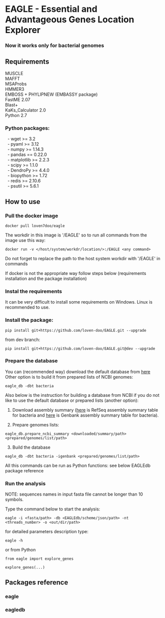 # EAGLE - Essential and Advantageous Genes Location Explorer  
### Now it works only for bacterial genomes

## Requirements
MUSCLE  
MAFFT  
MSAProbs  
HMMER3  
EMBOSS + PHYLIPNEW (EMBASSY package)  
FastME 2.07  
Blast+  
KaKs_Calculator 2.0  
Python 2.7  
### Python packages:  
&nbsp; - wget >= 3.2  
&nbsp; - pyaml >= 3.12  
&nbsp; - numpy >= 1.14.3  
&nbsp; - pandas == 0.22.0  
&nbsp; - matplotlib >= 2.2.3  
&nbsp; - scipy >= 1.1.0  
&nbsp; - DendroPy >= 4.4.0  
&nbsp; - biopython >= 1.72  
&nbsp; - redis >= 2.10.6  
&nbsp; - psutil >= 5.6.1  

## How to use

### Pull the docker image
```
docker pull loven7doo/eagle
```
The workdir in this image is '/EAGLE' so to run all commands from the image use this way:
```
docker run -v </host/system/workdr/location/>:/EAGLE <any command>
```
Do not forget to replace the path to the host system workdir with '/EAGLE' in commands

If docker is not the appropriate way follow steps below (requirements installation and the package installation)

### Instal the requirements
It can be very difficult to install some requirements on Windows. Linux is recommended to use.

### Install the package:
```
pip install git+https://github.com/loven-doo/EAGLE.git --upgrade  
```
from dev branch:
```
pip install git+https://github.com/loven-doo/EAGLE.git@dev --upgrade
```

### Prepare the database
You can (recommended way) download the default database from [here](http://ma.fbb.msu.ru/loven-doo/EAGLE/EAGLEdb.tar.gz)  
Other option is to build it from prepared lists of NCBI genomes:
```
eagle_db -dbt bacteria
```
  
Also below is the instruction for building a database from NCBI if you do not like to use the default database or prepared lists (another option):  
1. Download assembly summary ([here](https://ftp.ncbi.nlm.nih.gov/genomes/refseq/bacteria/assembly_summary.txt) is RefSeq assembly summary table for bacteria and 
[here](https://ftp.ncbi.nlm.nih.gov/genomes/genbank/bacteria/assembly_summary.txt) is Genbank assembly summary table for bacteria).  
   
2. Prepare genomes lists:
```
eagle_db.prepare_ncbi_summary <downloaded/summary/path> <prepared/genomes/list/path>
```
   
3. Build the database
```
eagle_db -dbt bacteria -igenbank <prepared/genomes/list/path>
```
  

All this commands can be run as Python functions: see below EAGLEdb package reference  
  
### Run the analysis
NOTE: sequences names in input fasta file cannot be longer than 10 symbols.  
  
Type the command below to start the analysis:
```
eagle -i <fasta/path> -db <EAGLEdb/scheme/json/path> -nt <threads_number> -o <out/dir/path>
```
for detailed parameters description type:
```
eagle -h
```
or from Python
```
from eagle import explore_genes

explore_genes(...)
```
  
## Packages reference

### eagle

### eagledb

